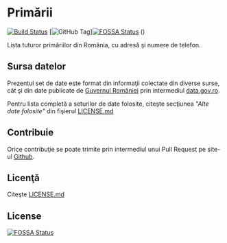 # Primării

[![Build Status](https://img.shields.io/travis/vimishor/dataset-primarii.svg?style=flat-square)](https://travis-ci.org/vimishor/dataset-primarii)
[![GitHub Tag](https://img.shields.io/github/tag/vimishor/dataset-primarii.svg?maxAge=172800&style=flat-square)][![FOSSA Status](https://app.fossa.io/api/projects/git%2Bgithub.com%2Fvimishor%2Fdataset-primarii.svg?type=shield)](https://app.fossa.io/projects/git%2Bgithub.com%2Fvimishor%2Fdataset-primarii?ref=badge_shield)
()

Lista tuturor primăriilor din România, cu adresă şi numere de telefon.

## Sursa datelor

Prezentul set de date este format din informaţii colectate din diverse surse, 
cât şi din date publicate de [Guvernul României][1] prin intermediul 
[data.gov.ro][2].

Pentru lista completă a seturilor de date folosite, citeşte secţiunea 
_"Alte date folosite"_ din fişierul [LICENSE.md][3]

## Contribuie

Orice contribuţie se poate trimite prin intermediul unui Pull Request pe 
site-ul [Github][4].

## Licenţă

Citeşte [LICENSE.md][3]

[1]: http://www.gov.ro/
[2]: http://data.gov.ro/
[3]: LICENSE.md
[4]: https://www.github.com/vimishor/dataset-primarii


## License
[![FOSSA Status](https://app.fossa.io/api/projects/git%2Bgithub.com%2Fvimishor%2Fdataset-primarii.svg?type=large)](https://app.fossa.io/projects/git%2Bgithub.com%2Fvimishor%2Fdataset-primarii?ref=badge_large)